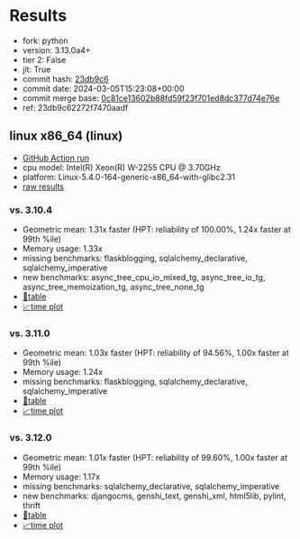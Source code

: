 # Results

- fork: python
- version: 3.13.0a4+
- tier 2: False
- jit: True
- commit hash: [23db9c6](https://github.com/python/cpython/commit/23db9c6)
- commit date: 2024-03-05T15:23:08+00:00
- commit merge base: [0c81ce13602b88fd59f23f701ed8dc377d74e76e](https://github.com/python/cpython/commit/0c81ce13602b88fd59f23f701ed8dc377d74e76e)
- ref: 23db9c62272f7470aadf

## linux x86_64 (linux)

- [GitHub Action run](https://github.com/faster-cpython/benchmarking/actions/runs/8175263769)
- cpu model: Intel(R) Xeon(R) W-2255 CPU @ 3.70GHz
- platform: Linux-5.4.0-164-generic-x86_64-with-glibc2.31
- [raw results](bm-20240305-linux-x86_64-python-23db9c62272f7470aadf-3.13.0a4%2B-23db9c6.json)

### vs. 3.10.4

- Geometric mean: 1.31x faster (HPT: reliability of 100.00%, 1.24x faster at 99th %ile)
- Memory usage: 1.33x
- missing benchmarks: flaskblogging, sqlalchemy_declarative, sqlalchemy_imperative
- new benchmarks: async_tree_cpu_io_mixed_tg, async_tree_io_tg, async_tree_memoization_tg, async_tree_none_tg
- [📄table](bm-20240305-linux-x86_64-python-23db9c62272f7470aadf-3.13.0a4%2B-23db9c6-vs-3.10.4.md)
- [📈time plot](bm-20240305-linux-x86_64-python-23db9c62272f7470aadf-3.13.0a4%2B-23db9c6-vs-3.10.4.png)

### vs. 3.11.0

- Geometric mean: 1.03x faster (HPT: reliability of 94.56%, 1.00x faster at 99th %ile)
- Memory usage: 1.24x
- missing benchmarks: flaskblogging, sqlalchemy_declarative, sqlalchemy_imperative
- [📄table](bm-20240305-linux-x86_64-python-23db9c62272f7470aadf-3.13.0a4%2B-23db9c6-vs-3.11.0.md)
- [📈time plot](bm-20240305-linux-x86_64-python-23db9c62272f7470aadf-3.13.0a4%2B-23db9c6-vs-3.11.0.png)

### vs. 3.12.0

- Geometric mean: 1.01x faster (HPT: reliability of 99.60%, 1.00x faster at 99th %ile)
- Memory usage: 1.17x
- missing benchmarks: sqlalchemy_declarative, sqlalchemy_imperative
- new benchmarks: djangocms, genshi_text, genshi_xml, html5lib, pylint, thrift
- [📄table](bm-20240305-linux-x86_64-python-23db9c62272f7470aadf-3.13.0a4%2B-23db9c6-vs-3.12.0.md)
- [📈time plot](bm-20240305-linux-x86_64-python-23db9c62272f7470aadf-3.13.0a4%2B-23db9c6-vs-3.12.0.png)

